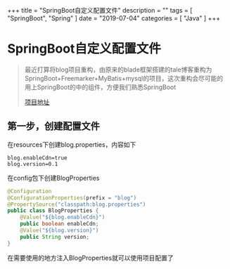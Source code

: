+++
title = "SpringBoot自定义配置文件"
description = ""
tags = [
    "SpringBoot",
    "Spring"
]
date = "2019-07-04"
categories = [
	"Java"
]
+++
# SpringBoot自定义配置文件

> 最近打算将blog项目重构，由原来的blade框架搭建的tale博客重构为SpringBoot+Freemarker+MyBatis+mysql的项目，这次重构会尽可能的用上SpringBoot的中的组件，方便我们熟悉SpringBoot
>
> [项目地址](<https://github.com/Heemooo/blog>)

## 第一步，创建配置文件

在resources下创建blog.properties，内容如下

```
blog.enableCdn=true
blog.version=0.1
```

在config包下创建BlogProperties

```java
@Configuration
@ConfigurationProperties(prefix = "blog")
@PropertySource("classpath:blog.properties")
public class BlogProperties {
    @Value("${blog.enableCdn}")
    public boolean enableCdn;
    @Value("${blog.version}")
    public String version;
}
```

在需要使用的地方注入BlogProperties就可以使用项目配置了